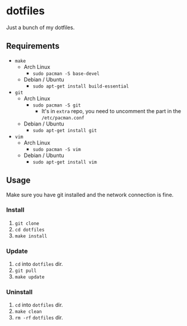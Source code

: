 # dotfiles  
Just a bunch of my dotfiles.  
  
## Requirements  
  
+ `make`  
    + Arch Linux  
        + `sudo pacman -S base-devel`  
    + Debian / Ubuntu  
        + `sudo apt-get install build-essential`  
+ `git`  
    + Arch Linux  
        + `sudo pacman -S git`  
            + It's in `extra` repo, you need to uncomment the part in the `/etc/pacman.conf`  
    + Debian / Ubuntu  
        + `sudo apt-get install git`  
+ `vim`  
    + Arch Linux  
        + `sudo pacman -S vim`  
    + Debian / Ubuntu  
        + `sudo apt-get install vim`  
  
## Usage  
Make sure you have git installed and the network connection is fine.  
  
### Install  
1. `git clone`  
2. `cd dotfiles`  
3. `make install`  
  
### Update  
1. `cd` into `dotfiles` dir.  
2. `git pull`  
3. `make update`  
  
### Uninstall  
1. `cd` into `dotfiles` dir.  
2. `make clean`  
3. `rm -rf` `dotfiles` dir.  
